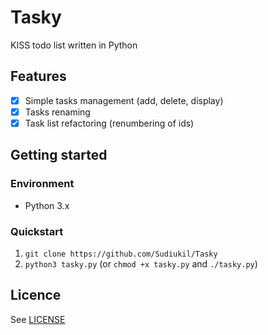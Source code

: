 # Tasky

KISS todo list written in Python

## Features

- [x] Simple tasks management (add, delete, display)
- [x] Tasks renaming
- [x] Task list refactoring (renumbering of ids)

## Getting started

### Environment

- Python 3.x

### Quickstart

1. `git clone https://github.com/Sudiukil/Tasky`
2. `python3 tasky.py` (or `chmod +x tasky.py` and `./tasky.py`)

## Licence

See [LICENSE](https://github.com/Sudiukil/Tasky/blob/master/LICENSE)
